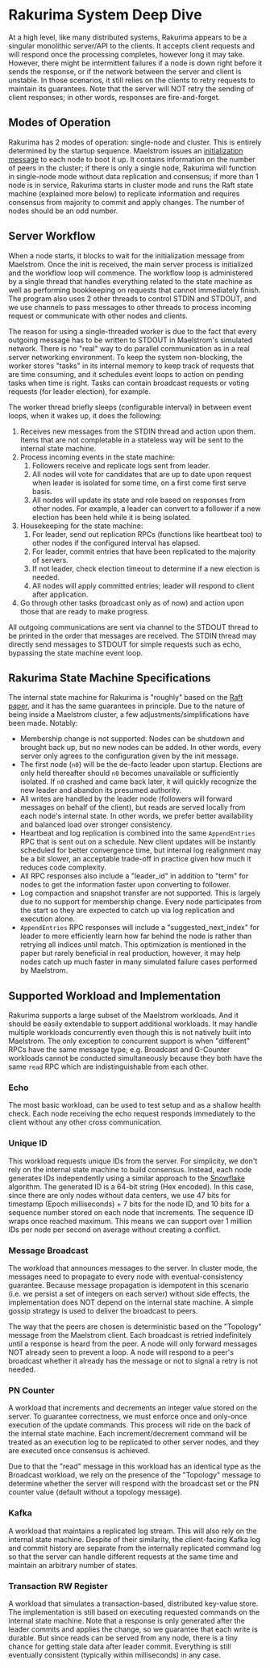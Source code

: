# Rakurima System Deep Dive

At a high level, like many distributed systems, Rakurima appears to be a singular monolithic server/API to the clients. It accepts client requests and will respond once the processing completes, however long it may take. However, there might be intermittent failures if a node is down right before it sends the response, or if the network between the server and client is unstable. In those scenarios, it still relies on the clients to retry requests to maintain its guarantees. Note that the server will NOT retry the sending of client responses; in other words, responses are fire-and-forget.

## Modes of Operation
Rakurima has 2 modes of operation: single-node and cluster. This is entirely determined by the startup sequence. Maelstrom issues an [initialization message](https://github.com/jepsen-io/maelstrom/blob/main/doc/protocol.md#initialization) to each node to boot it up. It contains information on the number of peers in the cluster; if there is only a single node, Rakurima will function in single-node mode without data replication and consensus; if more than 1 node is in service, Rakurima starts in cluster mode and runs the Raft state machine (explained more below) to replicate information and requires consensus from majority to commit and apply changes. The number of nodes should be an odd number.

## Server Workflow
When a node starts, it blocks to wait for the initialization message from Maelstrom. Once the init is received, the main server process is initialized and the workflow loop will commence. The workflow loop is administered by a single thread that handles everything related to the state machine as well as performing bookkeeping on requests that cannot immediately finish. The program also uses 2 other threads to control STDIN and STDOUT, and we use channels to pass messages to other threads to process incoming request or communicate with other nodes and clients.

The reason for using a single-threaded worker is due to the fact that every outgoing message has to be written to STDOUT in Maelstrom's simulated network. There is no "real" way to do parallel communication as in a real server networking environment. To keep the system non-blocking, the worker stores "tasks" in its internal memory to keep track of requests that are time consuming, and it schedules event loops to action on pending tasks when time is right. Tasks can contain broadcast requests or voting requests (for leader election), for example.

The worker thread briefly sleeps (configurable interval) in between event loops, when it wakes up, it does the following:
1. Receives new messages from the STDIN thread and action upon them. Items that are not completable in a stateless way will be sent to the internal state machine.
2. Process incoming events in the state machine:
   1. Followers receive and replicate logs sent from leader.
   2. All nodes will vote for candidates that are up to date upon request when leader is isolated for some time, on a first come first serve basis.
   3. All nodes will update its state and role based on responses from other nodes. For example, a leader can convert to a follower if a new election has been held while it is being isolated.
3. Housekeeping for the state machine:
   1. For leader, send out replication RPCs (functions like heartbeat too) to other nodes if the configured interval has elapsed.
   2. For leader, commit entries that have been replicated to the majority of servers.
   3. If not leader, check election timeout to determine if a new election is needed.
   4. All nodes will apply committed entries; leader will respond to client after application.
4. Go through other tasks (broadcast only as of now) and action upon those that are ready to make progress.

All outgoing communications are sent via channel to the STDOUT thread to be printed in the order that messages are received. The STDIN thread may directly send messages to STDOUT for simple requests such as echo, bypassing the state machine event loop.

## Rakurima State Machine Specifications
The internal state machine for Rakurima is "roughly" based on the [Raft paper](https://raft.github.io/raft.pdf), and it has the same guarantees in principle. Due to the nature of being inside a Maelstrom cluster, a few adjustments/simplifications have been made. Notably:
* Membership change is not supported. Nodes can be shutdown and brought back up, but no new nodes can be added. In other words, every server only agrees to the configuration given by the init message.
* The first node (`n0`) will be the de-facto leader upon startup. Elections are only held thereafter should `n0` becomes unavailable or sufficiently isolated. If `n0` crashed and came back later, it will quickly recognize the new leader and abandon its presumed authority.
* All writes are handled by the leader node (followers will forward messages on behalf of the client), but reads are served locally from each node's internal state. In other words, we prefer better availability and balanced load over stronger consistency.
* Heartbeat and log replication is combined into the same `AppendEntries` RPC that is sent out on a schedule. New client updates will be instantly scheduled for better convergence time, but internal log realignment may be a bit slower, an acceptable trade-off in practice given how much it reduces code complexity.
* All RPC responses also include a "leader_id" in addition to "term" for nodes to get the information faster upon converting to follower.
* Log compaction and snapshot transfer are not supported. This is largely due to no support for membership change. Every node participates from the start so they are expected to catch up via log replication and execution alone.
* `AppendEntries` RPC responses will include a "suggested_next_index" for leader to more efficiently learn how far behind the node is rather than retrying all indices until match. This optimization is mentioned in the paper but rarely beneficial in real production, however, it may help nodes catch up much faster in many simulated failure cases performed by Maelstrom.

## Supported Workload and Implementation
Rakurima supports a large subset of the Maelstrom workloads. And it should be easily extendable to support additional workloads. It may handle multiple workloads concurrently even though this is not natively built into Maelstrom. The only exception to concurrent support is when "different" RPCs have the same message type; e.g. Broadcast and G-Counter workloads cannot be conducted simultaneously because they both have the same `read` RPC which are indistinguishable from each other.

### Echo
The most basic workload, can be used to test setup and as a shallow health check. Each node receiving the echo request responds immediately to the client without any other cross communication.

### Unique ID
This workload requests unique IDs from the server. For simplicity, we don't rely on the internal state machine to build consensus. Instead, each node generates IDs independently using a similar approach to the [Snowflake](https://blog.x.com/engineering/en_us/a/2010/announcing-snowflake) algorithm. The generated ID is a 64-bit string (Hex encoded). In this case, since there are only nodes without data centers, we use 47 bits for timestamp (Epoch milliseconds) + 7 bits for the node ID, and 10 bits for a sequence number stored on each node that increments. The sequence ID wraps once reached maximum. This means we can support over 1 million IDs per node per second on average without creating a conflict.

### Message Broadcast
The workload that announces messages to the server. In cluster mode, the messages need to propagate to every node with eventual-consistency guarantee. Because message propagation is idempotent in this scenario (i.e. we persist a set of integers on each server) without side effects, the implementation does NOT depend on the internal state machine. A simple gossip strategy is used to deliver the broadcast to peers.

The way that the peers are chosen is deterministic based on the "Topology" message from the Maelstrom client. Each broadcast is retried indefinitely until a response is heard from the peer. A node will only forward messages NOT already seen to prevent a loop. A node will respond to a peer's broadcast whether it already has the message or not to signal a retry is not needed.

### PN Counter
A workload that increments and decrements an integer value stored on the server. To guarantee correctness, we must enforce once and only-once execution of the update commands. This process will ride on the back of the internal state machine. Each increment/decrement command will be treated as an execution log to be replicated to other server nodes, and they are executed once consensus is achieved.

Due to that the "read" message in this workload has an identical type as the Broadcast workload, we rely on the presence of the "Topology" message to determine whether the server will respond with the broadcast set or the PN counter value (default without a topology message).

### Kafka
A workload that maintains a replicated log stream. This will also rely on the internal state machine. Despite of their similarity, the client-facing Kafka log and commit history are separate from the internally replicated command log so that the server can handle different requests at the same time and maintain an arbitrary number of states.

### Transaction RW Register
A workload that simulates a transaction-based, distributed key-value store. The implementation is still based on executing requested commands on the internal state machine. Note that a response is only generated after the leader commits and applies the change, so we guarantee that each write is durable. But since reads can be served from any node, there is a tiny chance for getting stale data after leader commit. Everything is still eventually consistent (typically within milliseconds) in any case.
